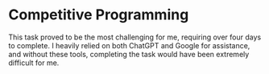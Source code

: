 # Competitive Programming
This task proved to be the most challenging for me, requiring over four days to complete. I heavily relied on both ChatGPT and Google for assistance, and without these tools, completing the task would have been extremely difficult for me.